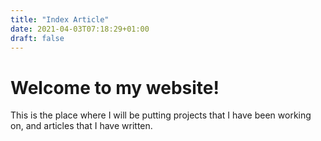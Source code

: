 ```yaml
---
title: "Index Article"
date: 2021-04-03T07:18:29+01:00
draft: false
---
```


# Welcome to my website!

This is the place where I will be putting projects that I have been working on, and articles that I have written.
